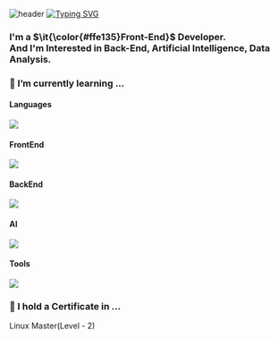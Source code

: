 ![header](https://capsule-render.vercel.app/api?type=venom&color=ffe135&height=200&section=header&text=Welcome%20To%20horangdev's%20Github&fontSize=30&fontColor=6c7b8b)
[![Typing SVG](https://readme-typing-svg.demolab.com?font=Pretendard&weight=500&pause=1000&color=7F8BAA&random=false&width=435&lines=A%20Deo%20Vocatus%20Rite%20Paratus)](https://git.io/typing-svg)

<h3>I'm a $\it{\color{#ffe135}Front-End}$ Developer. <br> And I'm Interested in Back-End, Artificial Intelligence, Data Analysis.</h3>

<h3>🌱 I’m currently learning ...</h3>
<div>
 <h4>Languages</h4>
 <img src="https://skillicons.dev/icons?i=js,ts,python" />
</div>
<div>
 <h4>FrontEnd</h4>
 <img src="https://skillicons.dev/icons?i=react,nextjs" />
</div>
<div>
 <h4>BackEnd</h4>
 <img src="https://skillicons.dev/icons?i=express,nestjs,django" />
</div>
<div>
 <h4>AI</h4>
  <img src="https://skillicons.dev/icons?i=tensorflow" />
</div>
<div>
 <h4>Tools</h4>
 <img src="https://skillicons.dev/icons?i=git,github,vscode,webstorm,notion" />
</div>

<h3>🌱 I hold a Certificate in ...</h3>
<p>Linux Master(Level - 2)</p>
